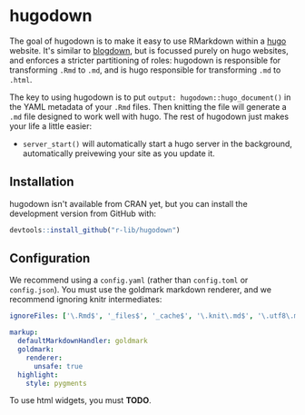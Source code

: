 
# hugodown

<!-- badges: start -->
<!-- badges: end -->

The goal of hugodown is to make it easy to use RMarkdown within a [hugo](http://gohugo.io/) website. It's similar to [blogdown](https://bookdown.org/yihui/blogdown/), but is focussed purely on hugo websites, and enforces a stricter partitioning of roles: hugodown is responsible for transforming `.Rmd` to `.md`, and is hugo responsible for transforming `.md` to `.html`.

The key to using hugodown is to put `output: hugodown::hugo_document()` in the YAML metadata of your `.Rmd` files. Then knitting the file will generate a `.md` file designed to work well with hugo. The rest of hugodown just makes your life a little easier:

* `server_start()` will automatically start a hugo server in the background,
  automatically preivewing your site as you update it.

## Installation

hugodown isn't available from CRAN yet, but you can install the development version from GitHub with:

``` r
devtools::install_github("r-lib/hugodown")
```

## Configuration

We recommend using a `config.yaml` (rather than `config.toml` or `config.json`). You must use the goldmark markdown renderer, and we recommend ignoring knitr intermediates:

```yaml
ignoreFiles: ['\.Rmd$', '_files$', '_cache$', '\.knit\.md$', '\.utf8\.md$']

markup:
  defaultMarkdownHandler: goldmark
  goldmark:
    renderer:
      unsafe: true
  highlight:
    style: pygments
```

To use html widgets, you must **TODO**.
